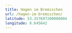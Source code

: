 ```yaml
---
title: Hagen im Bremischen
url: /hagen-im-bremischen/
latitude: 53.357697200000004
longitude: 8.645642
---
```


